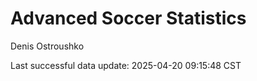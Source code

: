 # Advanced Soccer Statistics
Denis Ostroushko

<!-- gfm -->

Last successful data update: 2025-04-20 09:15:48 CST
